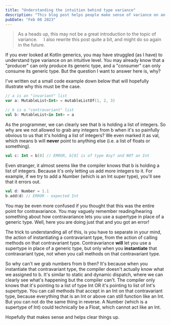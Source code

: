 ```yaml
---
title: "Understanding the intuition behind type variance"
description: "This blog post helps people make sense of variance on an intutitive level."
pubDate: "Feb 08 2023"
---
```


> As a heads up, this may not be a great introduction to the topic of variance. &nbsp; &nbsp; I also rewrite this post quite a bit, and might do so again in the future.

If you ever looked at Kotlin generics, you may have struggled (as I have) to understand type variance on an intuitive level. You may already know that a "producer" can only produce its generic type, and a "consumer" can only consume its generic type. But the question I want to answer here is, why?

I've written out a small code example down below that will hopefully illustrate why this must be the case.

```kotlin
// a is an "invariant" list
var a: MutableList<Int> = mutableListOf(1, 2, 3)

// b is a "contravariant" list
val b: MutableList<in Int> = a
```

As the programmer, we can clearly see that b is holding a list of integers. So why are we not allowed to grab any integers from b when it's so painfully obvious to us that it's holding a list of integers? We even marked it as val, which means b will **never** point to anything else (i.e. a list of floats or something).

```kotlin
val c: Int = b[0] // ERROR, b[0] is of type Any? and NOT an Int
```

Even stranger, it almost seems like the compiler knows that b is holding a list of integers. Because it's only letting us add more integers to it. For example, if we try to add a Number (which is an Int super type), you'll see that it errors out.

```kotlin
val d: Number = 1.1
b.add(d) // ERROR - expected Int
```

You may be even more confused if you thought that this was the entire point for contravariance. You may vaguely remember reading/hearing something about how contravariance lets you use a supertype in place of a generic type. Well, here you are doing just that and you got an error!

The trick to understanding all of this, is you have to separate in your mind, the action of instantiating a contravariant type, from the action of calling methods on that contravariant type. Contravariance __will__ let you use a supertype in place of a generic type, but only when you **instantiate** that contravariant type, not when you call methods on that contravariant type.

So why can't we grab numbers from b then? It's because when you instantiate that contravariant type, the compiler doesn't actually know what we assigned to b. It's similar to static and dynamic dispatch, where we can clearly see what's happening but the compiler can't. The compiler only knows that it's pointing to a list of type Int OR it's pointing to list of Int's supertype. You can call methods that accept in an Int on that contravariant type, because everything that is an Int or above can still function like an Int. But you can not do the same thing in reverse. A Number (which is a supertype of Int) could technically be a Float, which cannot act like an Int.

Hopefully that makes sense and helps clear things up.